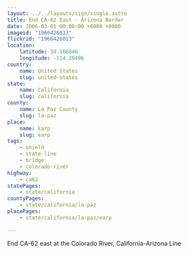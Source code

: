 ```yaml
---
layout: ../../layouts/sign/single.astro
title: End CA-62 East - Arizona Border
date: 2006-03-01 00:00:00 +0000 +0000
imageid: "1966426013"
flickrid: "1966426013"
location:
    latitude: 34.166846
    longitude: -114.29496
country:
    name: United States
    slug: united-states
state:
    name: California
    slug: california
county:
    name: La Paz County
    slug: la-paz
place:
    name: Earp
    slug: earp
tags:
    - shield
    - state-line
    - bridge
    - colorado-river
highway:
    - ca62
statePages:
    - state/california
countyPages:
    - state/california/la-paz
placePages:
    - state/california/la-paz/earp

---
```

End CA-62 east at the Colorado River, California-Arizona Line